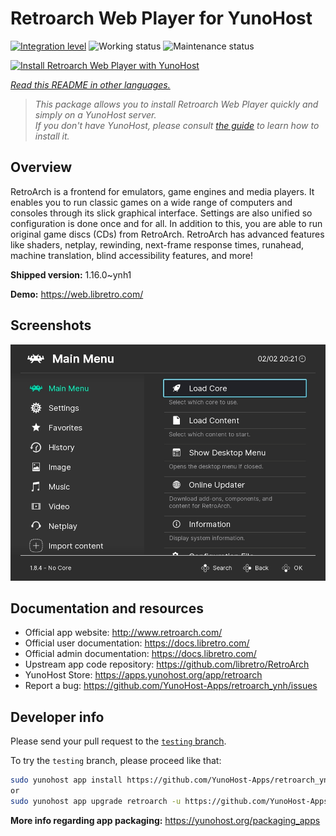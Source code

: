 <!--
N.B.: This README was automatically generated by <https://github.com/YunoHost/apps/tree/master/tools/readme_generator>
It shall NOT be edited by hand.
-->

# Retroarch Web Player for YunoHost

[![Integration level](https://dash.yunohost.org/integration/retroarch.svg)](https://dash.yunohost.org/appci/app/retroarch) ![Working status](https://ci-apps.yunohost.org/ci/badges/retroarch.status.svg) ![Maintenance status](https://ci-apps.yunohost.org/ci/badges/retroarch.maintain.svg)

[![Install Retroarch Web Player with YunoHost](https://install-app.yunohost.org/install-with-yunohost.svg)](https://install-app.yunohost.org/?app=retroarch)

*[Read this README in other languages.](./ALL_README.md)*

> *This package allows you to install Retroarch Web Player quickly and simply on a YunoHost server.*  
> *If you don't have YunoHost, please consult [the guide](https://yunohost.org/install) to learn how to install it.*

## Overview

RetroArch is a frontend for emulators, game engines and media players.
It enables you to run classic games on a wide range of computers and consoles through its slick graphical interface. Settings are also unified so configuration is done once and for all.
In addition to this, you are able to run original game discs (CDs) from RetroArch.
RetroArch has advanced features like shaders, netplay, rewinding, next-frame response times, runahead, machine translation, blind accessibility features, and more!


**Shipped version:** 1.16.0~ynh1

**Demo:** <https://web.libretro.com/>

## Screenshots

![Screenshot of Retroarch Web Player](./doc/screenshots/ozone-main-menu.jpg)

## Documentation and resources

- Official app website: <http://www.retroarch.com/>
- Official user documentation: <https://docs.libretro.com/>
- Official admin documentation: <https://docs.libretro.com/>
- Upstream app code repository: <https://github.com/libretro/RetroArch>
- YunoHost Store: <https://apps.yunohost.org/app/retroarch>
- Report a bug: <https://github.com/YunoHost-Apps/retroarch_ynh/issues>

## Developer info

Please send your pull request to the [`testing` branch](https://github.com/YunoHost-Apps/retroarch_ynh/tree/testing).

To try the `testing` branch, please proceed like that:

```bash
sudo yunohost app install https://github.com/YunoHost-Apps/retroarch_ynh/tree/testing --debug
or
sudo yunohost app upgrade retroarch -u https://github.com/YunoHost-Apps/retroarch_ynh/tree/testing --debug
```

**More info regarding app packaging:** <https://yunohost.org/packaging_apps>
